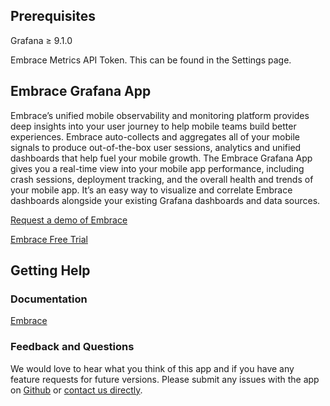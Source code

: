 ## Prerequisites ##

Grafana ≥ 9.1.0

Embrace Metrics API Token. This can be found in the Settings page.

## Embrace Grafana App ##
Embrace’s unified mobile observability and monitoring platform provides deep insights into your user journey to help mobile teams build better experiences. Embrace auto-collects and aggregates all of your mobile signals to produce out-of-the-box user sessions, analytics and unified dashboards that help fuel your mobile growth.
The Embrace Grafana App gives you a real-time view into your mobile app performance, including crash sessions, deployment tracking, and the overall health and trends of your mobile app. It’s an easy way to visualize and correlate Embrace dashboards alongside your existing Grafana dashboards and data sources.

[Request a demo of Embrace](https://go.embrace.io/PART-Grafana-RAD_1GO.html)

[Embrace Free Trial](https://dash.embrace.io/app)

## Getting Help ##

### Documentation ###
[Embrace](https://embrace.io/docs/embrace-api/grafana_integrations/#setting-up-embrace-as-a-datasource)

### Feedback and Questions ###
We would love to hear what you think of this app and if you have any feature requests for future versions. Please submit any issues with the app on [Github](https://github.com/embrace-io/grafana-metric-plugin/issues) or [contact us directly](https://embrace.io/contact/?).
